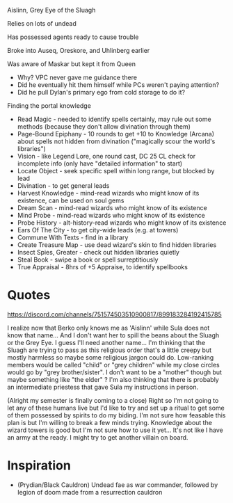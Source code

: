 Aislinn, Grey Eye of the Sluagh

Relies on lots of undead

Has possessed agents ready to cause trouble

Broke into Auseq, Oreskore, and Uhlinberg earlier

Was aware of Maskar but kept it from Queen
- Why? VPC never gave me guidance there
- Did he eventually hit them himself while PCs weren't paying attention?
- Did he pull Dylan's primary ego from cold storage to do it?


Finding the portal knowledge
- Read Magic - needed to identify spells certainly, may rule out some methods (because they don't allow divination through them)
- Page-Bound Epiphany - 10 rounds to get +10 to Knowledge (Arcana) about spells not hidden from divination ("magically scour the world's libraries")
- Vision - like Legend Lore, one round cast, DC 25 CL check for incomplete info (only have "detailed information" to start)
- Locate Object - seek specific spell within long range, but blocked by lead
- Divination - to get general leads
- Harvest Knowledge - mind-read wizards who might know of its existence, can be used on soul gems
- Dream Scan - mind-read wizards who might know of its existence
- Mind Probe - mind-read wizards who might know of its existence
- Probe History - alt-history-read wizards who might know of its existence
- Ears Of The City - to get city-wide leads (e.g. at towers)
- Commune With Texts - find in a library
- Create Treasure Map - use dead wizard's skin to find hidden libraries
- Insect Spies, Greater - check out hidden libraries quietly
- Steal Book - swipe a book or spell surreptitiously
- True Appraisal - 8hrs of +5 Appraise, to identify spellbooks


# Quotes
https://discord.com/channels/751574503510900817/899183284192415785

I realize now that Berko only knows me as 'Aislinn' while Sula does not know that name... And I don't want her to spill the beans about the Sluagh or the Grey Eye. I guess I'll need another name... I'm thinking that the Sluagh are trying to pass as this religious order that's a little creepy but mostly harmless so maybe some religious jargon could do. Low-ranking members would be called "child" or "grey children" while my close circles would go by "grey brother/sister". I don't want to be a "mother" though but maybe something like "the elder" ? I'm also thinking that there is probably an intermediate priestess that gave Sula my instructions in person. 


(Alright my semester is finally coming to a close) Right so I'm not going to let any of these humans live but I'd like to try and set up a ritual to get some of them possessed by spirits to do my biding. I'm not sure how feasable this plan is but I'm willing to break a few minds trying. Knowledge about the wizard towers is good but I'm not sure how to use it yet... It's not like I have an army at the ready. I might try to get another villain on board.


# Inspiration
- (Prydian/Black Cauldron) Undead fae as war commander, followed by legion of doom made from a resurrection cauldron
